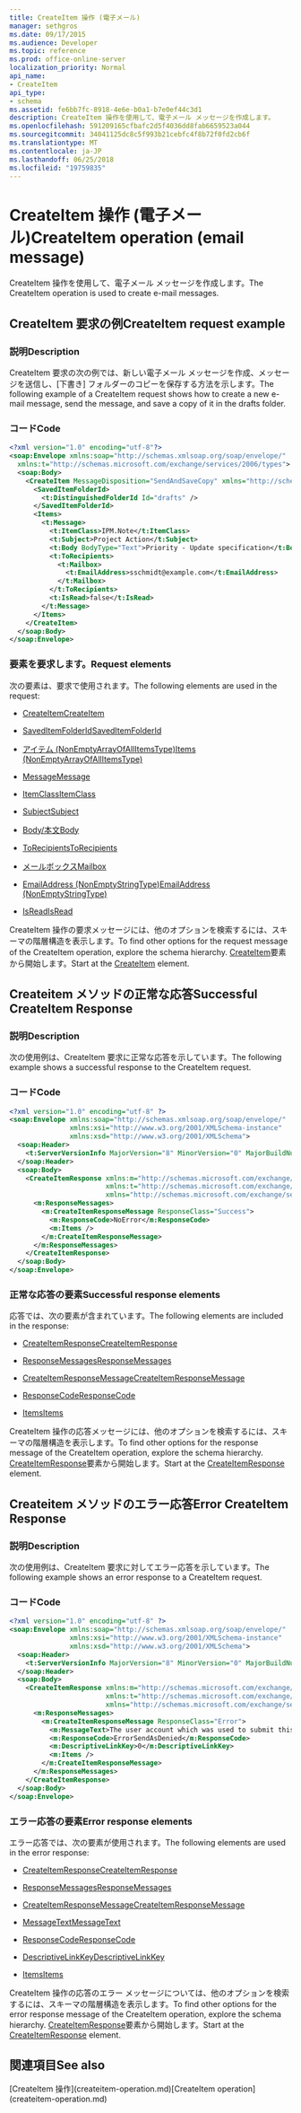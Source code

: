 ```yaml
---
title: CreateItem 操作 (電子メール)
manager: sethgros
ms.date: 09/17/2015
ms.audience: Developer
ms.topic: reference
ms.prod: office-online-server
localization_priority: Normal
api_name:
- CreateItem
api_type:
- schema
ms.assetid: fe6bb7fc-8918-4e6e-b0a1-b7e0ef44c3d1
description: CreateItem 操作を使用して、電子メール メッセージを作成します。
ms.openlocfilehash: 591209165cfbafc2d5f4036dd8fab6659523a044
ms.sourcegitcommit: 34041125dc8c5f993b21cebfc4f8b72f0fd2cb6f
ms.translationtype: MT
ms.contentlocale: ja-JP
ms.lasthandoff: 06/25/2018
ms.locfileid: "19759835"
---
```

# <a name="createitem-operation-email-message"></a><span data-ttu-id="9b506-103">CreateItem 操作 (電子メール)</span><span class="sxs-lookup"><span data-stu-id="9b506-103">CreateItem operation (email message)</span></span>

<span data-ttu-id="9b506-104">CreateItem 操作を使用して、電子メール メッセージを作成します。</span><span class="sxs-lookup"><span data-stu-id="9b506-104">The CreateItem operation is used to create e-mail messages.</span></span>
  
## <a name="createitem-request-example"></a><span data-ttu-id="9b506-105">CreateItem 要求の例</span><span class="sxs-lookup"><span data-stu-id="9b506-105">CreateItem request example</span></span>

### <a name="description"></a><span data-ttu-id="9b506-106">説明</span><span class="sxs-lookup"><span data-stu-id="9b506-106">Description</span></span>

<span data-ttu-id="9b506-107">CreateItem 要求の次の例では、新しい電子メール メッセージを作成、メッセージを送信し、[下書き] フォルダーのコピーを保存する方法を示します。</span><span class="sxs-lookup"><span data-stu-id="9b506-107">The following example of a CreateItem request shows how to create a new e-mail message, send the message, and save a copy of it in the drafts folder.</span></span>
  
### <a name="code"></a><span data-ttu-id="9b506-108">コード</span><span class="sxs-lookup"><span data-stu-id="9b506-108">Code</span></span>

```XML
<?xml version="1.0" encoding="utf-8"?>
<soap:Envelope xmlns:soap="http://schemas.xmlsoap.org/soap/envelope/"
  xmlns:t="http://schemas.microsoft.com/exchange/services/2006/types">
  <soap:Body>
    <CreateItem MessageDisposition="SendAndSaveCopy" xmlns="http://schemas.microsoft.com/exchange/services/2006/messages">
      <SavedItemFolderId>
        <t:DistinguishedFolderId Id="drafts" />
      </SavedItemFolderId>
      <Items>
        <t:Message>
          <t:ItemClass>IPM.Note</t:ItemClass>
          <t:Subject>Project Action</t:Subject>
          <t:Body BodyType="Text">Priority - Update specification</t:Body>
          <t:ToRecipients>
            <t:Mailbox>
              <t:EmailAddress>sschmidt@example.com</t:EmailAddress>
            </t:Mailbox>
          </t:ToRecipients>
          <t:IsRead>false</t:IsRead>
        </t:Message>
      </Items>
    </CreateItem>
  </soap:Body>
</soap:Envelope>
```

### <a name="request-elements"></a><span data-ttu-id="9b506-109">要素を要求します。</span><span class="sxs-lookup"><span data-stu-id="9b506-109">Request elements</span></span>

<span data-ttu-id="9b506-110">次の要素は、要求で使用されます。</span><span class="sxs-lookup"><span data-stu-id="9b506-110">The following elements are used in the request:</span></span> 
  
- [<span data-ttu-id="9b506-111">CreateItem</span><span class="sxs-lookup"><span data-stu-id="9b506-111">CreateItem</span></span>](createitem.md)
    
- [<span data-ttu-id="9b506-112">SavedItemFolderId</span><span class="sxs-lookup"><span data-stu-id="9b506-112">SavedItemFolderId</span></span>](saveditemfolderid.md)
    
- [<span data-ttu-id="9b506-113">アイテム (NonEmptyArrayOfAllItemsType)</span><span class="sxs-lookup"><span data-stu-id="9b506-113">Items (NonEmptyArrayOfAllItemsType)</span></span>](items-nonemptyarrayofallitemstype.md)
    
- [<span data-ttu-id="9b506-114">Message</span><span class="sxs-lookup"><span data-stu-id="9b506-114">Message</span></span>](message-ex15websvcsotherref.md)
    
- [<span data-ttu-id="9b506-115">ItemClass</span><span class="sxs-lookup"><span data-stu-id="9b506-115">ItemClass</span></span>](itemclass.md)
    
- [<span data-ttu-id="9b506-116">Subject</span><span class="sxs-lookup"><span data-stu-id="9b506-116">Subject</span></span>](subject.md)
    
- [<span data-ttu-id="9b506-117">Body/本文</span><span class="sxs-lookup"><span data-stu-id="9b506-117">Body</span></span>](body.md)
    
- [<span data-ttu-id="9b506-118">ToRecipients</span><span class="sxs-lookup"><span data-stu-id="9b506-118">ToRecipients</span></span>](torecipients.md)
    
- [<span data-ttu-id="9b506-119">メールボックス</span><span class="sxs-lookup"><span data-stu-id="9b506-119">Mailbox</span></span>](mailbox.md)
    
- [<span data-ttu-id="9b506-120">EmailAddress (NonEmptyStringType)</span><span class="sxs-lookup"><span data-stu-id="9b506-120">EmailAddress (NonEmptyStringType)</span></span>](emailaddress-nonemptystringtype.md)
    
- [<span data-ttu-id="9b506-121">IsRead</span><span class="sxs-lookup"><span data-stu-id="9b506-121">IsRead</span></span>](isread.md)
    
<span data-ttu-id="9b506-122">CreateItem 操作の要求メッセージには、他のオプションを検索するには、スキーマの階層構造を表示します。</span><span class="sxs-lookup"><span data-stu-id="9b506-122">To find other options for the request message of the CreateItem operation, explore the schema hierarchy.</span></span> <span data-ttu-id="9b506-123">[CreateItem](createitem.md)要素から開始します。</span><span class="sxs-lookup"><span data-stu-id="9b506-123">Start at the [CreateItem](createitem.md) element.</span></span> 
  
## <a name="successful-createitem-response"></a><span data-ttu-id="9b506-124">Createitem メソッドの正常な応答</span><span class="sxs-lookup"><span data-stu-id="9b506-124">Successful CreateItem Response</span></span>

### <a name="description"></a><span data-ttu-id="9b506-125">説明</span><span class="sxs-lookup"><span data-stu-id="9b506-125">Description</span></span>

<span data-ttu-id="9b506-126">次の使用例は、CreateItem 要求に正常な応答を示しています。</span><span class="sxs-lookup"><span data-stu-id="9b506-126">The following example shows a successful response to the CreateItem request.</span></span>
  
### <a name="code"></a><span data-ttu-id="9b506-127">コード</span><span class="sxs-lookup"><span data-stu-id="9b506-127">Code</span></span>

```XML
<?xml version="1.0" encoding="utf-8" ?>
<soap:Envelope xmlns:soap="http://schemas.xmlsoap.org/soap/envelope/" 
               xmlns:xsi="http://www.w3.org/2001/XMLSchema-instance" 
               xmlns:xsd="http://www.w3.org/2001/XMLSchema">
  <soap:Header>
    <t:ServerVersionInfo MajorVersion="8" MinorVersion="0" MajorBuildNumber="595" MinorBuildNumber="0" xmlns:t="http://schemas.microsoft.com/exchange/services/2006/types" />
  </soap:Header>
  <soap:Body>
    <CreateItemResponse xmlns:m="http://schemas.microsoft.com/exchange/services/2006/messages" 
                        xmlns:t="http://schemas.microsoft.com/exchange/services/2006/types" 
                        xmlns="http://schemas.microsoft.com/exchange/services/2006/messages">
      <m:ResponseMessages>
        <m:CreateItemResponseMessage ResponseClass="Success">
          <m:ResponseCode>NoError</m:ResponseCode>
          <m:Items />
        </m:CreateItemResponseMessage>
      </m:ResponseMessages>
    </CreateItemResponse>
  </soap:Body>
</soap:Envelope>
```

### <a name="successful-response-elements"></a><span data-ttu-id="9b506-128">正常な応答の要素</span><span class="sxs-lookup"><span data-stu-id="9b506-128">Successful response elements</span></span>

<span data-ttu-id="9b506-129">応答では、次の要素が含まれています。</span><span class="sxs-lookup"><span data-stu-id="9b506-129">The following elements are included in the response:</span></span> 
  
- [<span data-ttu-id="9b506-130">CreateItemResponse</span><span class="sxs-lookup"><span data-stu-id="9b506-130">CreateItemResponse</span></span>](createitemresponse.md)
    
- [<span data-ttu-id="9b506-131">ResponseMessages</span><span class="sxs-lookup"><span data-stu-id="9b506-131">ResponseMessages</span></span>](responsemessages.md)
    
- [<span data-ttu-id="9b506-132">CreateItemResponseMessage</span><span class="sxs-lookup"><span data-stu-id="9b506-132">CreateItemResponseMessage</span></span>](createitemresponsemessage.md)
    
- [<span data-ttu-id="9b506-133">ResponseCode</span><span class="sxs-lookup"><span data-stu-id="9b506-133">ResponseCode</span></span>](responsecode.md)
    
- [<span data-ttu-id="9b506-134">Items</span><span class="sxs-lookup"><span data-stu-id="9b506-134">Items</span></span>](items.md)
    
<span data-ttu-id="9b506-135">CreateItem 操作の応答メッセージには、他のオプションを検索するには、スキーマの階層構造を表示します。</span><span class="sxs-lookup"><span data-stu-id="9b506-135">To find other options for the response message of the CreateItem operation, explore the schema hierarchy.</span></span> <span data-ttu-id="9b506-136">[CreateItemResponse](createitemresponse.md)要素から開始します。</span><span class="sxs-lookup"><span data-stu-id="9b506-136">Start at the [CreateItemResponse](createitemresponse.md) element.</span></span> 
  
## <a name="error-createitem-response"></a><span data-ttu-id="9b506-137">Createitem メソッドのエラー応答</span><span class="sxs-lookup"><span data-stu-id="9b506-137">Error CreateItem Response</span></span>

### <a name="description"></a><span data-ttu-id="9b506-138">説明</span><span class="sxs-lookup"><span data-stu-id="9b506-138">Description</span></span>

<span data-ttu-id="9b506-139">次の使用例は、CreateItem 要求に対してエラー応答を示しています。</span><span class="sxs-lookup"><span data-stu-id="9b506-139">The following example shows an error response to a CreateItem request.</span></span>
  
### <a name="code"></a><span data-ttu-id="9b506-140">コード</span><span class="sxs-lookup"><span data-stu-id="9b506-140">Code</span></span>

```XML
<?xml version="1.0" encoding="utf-8" ?>
<soap:Envelope xmlns:soap="http://schemas.xmlsoap.org/soap/envelope/" 
               xmlns:xsi="http://www.w3.org/2001/XMLSchema-instance" 
               xmlns:xsd="http://www.w3.org/2001/XMLSchema">
  <soap:Header>
    <t:ServerVersionInfo MajorVersion="8" MinorVersion="0" MajorBuildNumber="595" MinorBuildNumber="0" xmlns:t="http://schemas.microsoft.com/exchange/services/2006/types" />
  </soap:Header>
  <soap:Body>
    <CreateItemResponse xmlns:m="http://schemas.microsoft.com/exchange/services/2006/messages" 
                        xmlns:t="http://schemas.microsoft.com/exchange/services/2006/types" 
                        xmlns="http://schemas.microsoft.com/exchange/services/2006/messages">
      <m:ResponseMessages>
        <m:CreateItemResponseMessage ResponseClass="Error">
          <m:MessageText>The user account which was used to submit this request does not have the right to send mail on behalf of the specified sending account.</m:MessageText>
          <m:ResponseCode>ErrorSendAsDenied</m:ResponseCode>
          <m:DescriptiveLinkKey>0</m:DescriptiveLinkKey>
          <m:Items />
        </m:CreateItemResponseMessage>
      </m:ResponseMessages>
    </CreateItemResponse>
  </soap:Body>
</soap:Envelope>
```

### <a name="error-response-elements"></a><span data-ttu-id="9b506-141">エラー応答の要素</span><span class="sxs-lookup"><span data-stu-id="9b506-141">Error response elements</span></span>

<span data-ttu-id="9b506-142">エラー応答では、次の要素が使用されます。</span><span class="sxs-lookup"><span data-stu-id="9b506-142">The following elements are used in the error response:</span></span> 
  
- [<span data-ttu-id="9b506-143">CreateItemResponse</span><span class="sxs-lookup"><span data-stu-id="9b506-143">CreateItemResponse</span></span>](createitemresponse.md)
    
- [<span data-ttu-id="9b506-144">ResponseMessages</span><span class="sxs-lookup"><span data-stu-id="9b506-144">ResponseMessages</span></span>](responsemessages.md)
    
- [<span data-ttu-id="9b506-145">CreateItemResponseMessage</span><span class="sxs-lookup"><span data-stu-id="9b506-145">CreateItemResponseMessage</span></span>](createitemresponsemessage.md)
    
- [<span data-ttu-id="9b506-146">MessageText</span><span class="sxs-lookup"><span data-stu-id="9b506-146">MessageText</span></span>](messagetext.md)
    
- [<span data-ttu-id="9b506-147">ResponseCode</span><span class="sxs-lookup"><span data-stu-id="9b506-147">ResponseCode</span></span>](responsecode.md)
    
- [<span data-ttu-id="9b506-148">DescriptiveLinkKey</span><span class="sxs-lookup"><span data-stu-id="9b506-148">DescriptiveLinkKey</span></span>](descriptivelinkkey.md)
    
- [<span data-ttu-id="9b506-149">Items</span><span class="sxs-lookup"><span data-stu-id="9b506-149">Items</span></span>](items.md)
    
<span data-ttu-id="9b506-150">CreateItem 操作の応答のエラー メッセージについては、他のオプションを検索するには、スキーマの階層構造を表示します。</span><span class="sxs-lookup"><span data-stu-id="9b506-150">To find other options for the error response message of the CreateItem operation, explore the schema hierarchy.</span></span> <span data-ttu-id="9b506-151">[CreateItemResponse](createitemresponse.md)要素から開始します。</span><span class="sxs-lookup"><span data-stu-id="9b506-151">Start at the [CreateItemResponse](createitemresponse.md) element.</span></span> 
  
## <a name="see-also"></a><span data-ttu-id="9b506-152">関連項目</span><span class="sxs-lookup"><span data-stu-id="9b506-152">See also</span></span>



<span data-ttu-id="9b506-153">
  [CreateItem 操作](createitem-operation.md)</span><span class="sxs-lookup"><span data-stu-id="9b506-153">[CreateItem operation](createitem-operation.md)</span></span>

